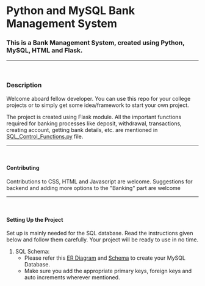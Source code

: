 # <b>Python and MySQL Bank Management System</b>

### <b>This is a Bank Management System, created using Python, MySQL, HTML and Flask.</b>
<hr><br>

### <b>Description</b>
<p>Welcome aboard fellow developer. You can use this repo for your college projects or to simply get some idea/framework to start your own project.</p>
<p>The project is created using Flask module. All the important functions required for banking processes like deposit, withdrawal, transactions, creating account, getting bank details, etc. are mentioned in <a href = "https://github.com/Prathamesh-007/Python-Bank-Project/blob/master/SQL_Control_Functions.py">SQL_Control_Functions.py</a> file.</p>
<hr><br>

#### <b>Contributing</b>
<p>Contributions to CSS, HTML and Javascript are welcome. Suggestions for backend and adding more options to the "Banking" part are welcome</p>
<hr><br>

#### <b>Setting Up the Project</b>
<p>Set up is mainly needed for the SQL database. Read the instructions given below and follow them carefully. Your project will be ready to use in no time.
<ol>
    <li>SQL Schema:
    <ul style = "list-style-type">
        <li>
            Please refer this <a href = "">ER Diagram</a> and <a href = "">Schema</a> to create your MySQL Database.
        </li>
        <li>
            Make sure you add the appropriate primary keys, foreign keys and auto increments wherever mentioned.
        </li>
    </ul>
    </li>
</p>